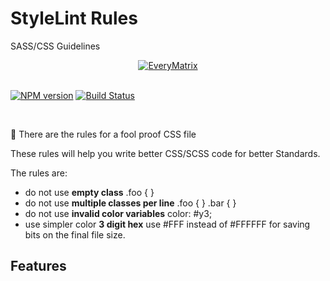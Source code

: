# StyleLint Rules
SASS/CSS Guidelines

<div align="center">
  <a href="https://everymatrix.com/sass-standards.pdf">
    <img src="https://everymatrix.com/wp-content/themes/em2/img/redesign/logo-everymatrix.png" alt="EveryMatrix" />
  </a>
</div>
<br>
<p>
<a href="https://www.npmjs.org/package/stylelint"><img src="http://img.shields.io/npm/v/stylelint.svg" alt="NPM version"></a>
<a href="https://travis-ci.org/stylelint/stylelint"><img src="https://travis-ci.org/stylelint/stylelint.svg?branch=master" alt="Build Status"></a>
</p>

<br>

:tada: There are the rules for a fool proof CSS file

These rules will help you write better CSS/SCSS code for better Standards.

The rules are:

- do not use **empty class**  .foo { }
- do not use **multiple classes per line**  .foo { } .bar { }
- do not use **invalid color variables**  color: #y3;
- use simpler color **3 digit hex**  use #FFF instead of #FFFFFF for saving bits on the final file size.

## Features
